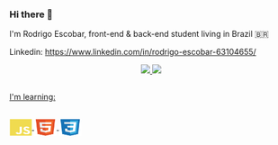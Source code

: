 ### Hi there 👋 

I'm Rodrigo Escobar, front-end & back-end student living in Brazil 🇧🇷


Linkedin: https://www.linkedin.com/in/rodrigo-escobar-63104655/



<div align="center">
  <a href="https://github.com/EscobarRodrigo">
  <img height="180em" src="https://github-readme-stats.vercel.app/api?username=EscobarRodrigo&show_icons=true&theme=dark&include_all_commits=true&count_private=true"/>
  <img height="180em" src="https://github-readme-stats.vercel.app/api/top-langs/?username=EscobarRodrigo&layout=compact&langs_count=7&theme=dark"/>
</div>

  ##
  
I'm learning:
  <div style="display: inline_block"><br>
  <img align="center" alt="Rafa-Js" height="30" width="40" src="https://raw.githubusercontent.com/devicons/devicon/master/icons/javascript/javascript-plain.svg">
  <img align="center" alt="Rafa-HTML" height="30" width="40" src="https://raw.githubusercontent.com/devicons/devicon/master/icons/html5/html5-original.svg">
  <img align="center" alt="Rafa-CSS" height="30" width="40" src="https://raw.githubusercontent.com/devicons/devicon/master/icons/css3/css3-original.svg">
  </div>
  
<!--   
    ![Snake animation](https://github.com/EscobarRodrigo/EscobarRodrigo/blob/output/github-contribution-grid-snake.svg) -->



